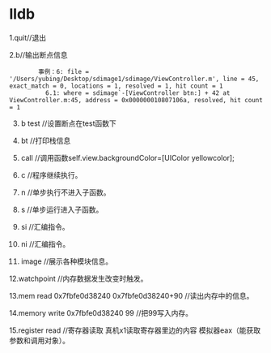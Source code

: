 # lldb
1.quit//退出

2.b//输出断点信息

            事例：6: file = '/Users/yubing/Desktop/sdimage1/sdimage/ViewController.m', line = 45,    exact_match = 0, locations = 1, resolved = 1, hit count = 1 
              6.1: where = sdimage`-[ViewController btn:] + 42 at ViewController.m:45, address = 0x000000010807106a, resolved, hit count = 1 
              
              
              
3. b  test    //设置断点在test函数下
4. bt        //打印栈信息

5. call      //调用函数self.view.backgroundColor=[UIColor yellowcolor];

6. c        //程序继续执行。

7. n        //单步执行不进入子函数。

8. s         //单步运行进入子函数。

9. si        //汇编指令。

10. ni       //汇编指令。

11. image    //展示各种模块信息。

12.watchpoint //内存数据发生改变时触发。

 13.mem read 0x7fbfe0d38240 0x7fbfe0d38240+90    //读出内存中的信息。

 14.memory  write  0x7fbfe0d38240 99           //把99写入内存。

 15.register read //寄存器读取 真机x1读取寄存器里边的内容 模拟器eax（能获取参数和调用对象）。
